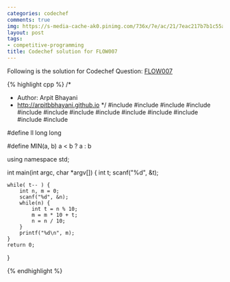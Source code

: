 ```yaml
---
categories: codechef
comments: true
img: https://s-media-cache-ak0.pinimg.com/736x/7e/ac/21/7eac217b7b1c55ab7fd56758e4e181be.jpg
layout: post
tags:
- competitive-programming
title: Codechef solution for FLOW007
---
```


Following is the solution for Codechef Question: [FLOW007](https://www.codechef.com/problems/FLOW007)

{% highlight cpp %}
/*
 *  Author: Arpit Bhayani
 *  http://arpitbbhayani.github.io
 */
#include <cmath>
#include <cstdio>
#include <cstdlib>
#include <climits>
#include <deque>
#include <iostream>
#include <list>
#include <limits>
#include <map>
#include <queue>
#include <set>
#include <stack>
#include <vector>

#define ll long long

#define MIN(a, b) a < b ? a : b

using namespace std;

int main(int argc, char *argv[]) {
    int t;
    scanf("%d", &t);

    while( t-- ) {
        int n, m = 0;
        scanf("%d", &n);
        while(n) {
            int t = n % 10;
            m = m * 10 + t;
            n = n / 10;
        }
        printf("%d\n", m);
    }
    return 0;
}

{% endhighlight %}
